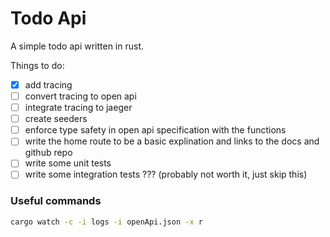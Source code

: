 # Todo Api

A simple todo api written in rust.

Things to do:

 - [x] add tracing
 - [ ] convert tracing to open api
 - [ ] integrate tracing to jaeger
 - [ ] create seeders
 - [ ] enforce type safety in open api specification with the functions
 - [ ] write the home route to be a basic explination and links to the docs and github repo
 - [ ] write some unit tests
 - [ ] write some integration tests ??? (probably not worth it, just skip this)

 ### Useful commands

```sh
cargo watch -c -i logs -i openApi.json -x r
```
